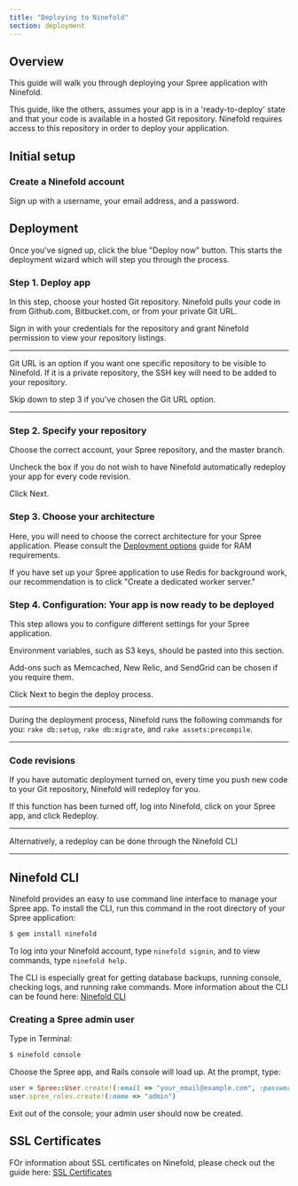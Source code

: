 ```yaml
---
title: "Deploying to Ninefold"
section: deployment
---
```


## Overview

This guide will walk you through deploying your Spree application with Ninefold.

This guide, like the others, assumes your app is in a 'ready-to-deploy' state and that your code is available in a hosted Git repository.  Ninefold requires access to this repository in order to deploy your application. 

## Initial setup

### Create a Ninefold account

Sign up with a username, your email address, and a password.

## Deployment

Once you've signed up, click the blue "Deploy now" button. This starts the deployment wizard which will step you through the process.

### Step 1. Deploy app

In this step, choose your hosted Git repository. Ninefold pulls your code in from Github.com, Bitbucket.com, or from your private Git URL. 

Sign in with your credentials for the repository and grant Ninefold permission to view your repository listings.

***
Git URL is an option if you want one specific repository to be visible to Ninefold. If it is a private repository, the SSH key will need to be added to your repository.

Skip down to step 3 if you've chosen the Git URL option.
*** 

### Step 2. Specify your repository

Choose the correct account, your Spree repository, and the master branch.

Uncheck the box if you do not wish to have Ninefold automatically redeploy your app for every code revision.

Click Next.

### Step 3. Choose your architecture

Here, you will need to choose the correct architecture for your Spree application. Please consult the [Deployment options](http://guides.spreecommerce.com/developer/deployment_options.html) guide for RAM requirements. 

If you have set up your Spree application to use Redis for background work, our recommendation is to click "Create a dedicated worker server."

### Step 4. Configuration: Your app is now ready to be deployed

This step allows you to configure different settings for your Spree application.

Environment variables, such as S3 keys, should be pasted into this section.

Add-ons such as Memcached, New Relic, and SendGrid can be chosen if you require them.

Click Next to begin the deploy process.

***
During the deployment process, Ninefold runs the following commands for you: `rake db:setup`, `rake db:migrate`, and `rake assets:precompile`.
***

### Code revisions

If you have automatic deployment turned on, every time you push new code to your Git repository, Ninefold will redeploy for you.

If this function has been turned off, log into Ninefold, click on your Spree app, and click Redeploy.

***
Alternatively, a redeploy can be done through the Ninefold CLI
***

## Ninefold CLI

Ninefold provides an easy to use command line interface to manage your Spree app.  To install the CLI, run this command in the root directory of your Spree application:

```bash
$ gem install ninefold
```

To log into your Ninefold account, type `ninefold signin`, and to view commands, type `ninefold help`.

The CLI is especially great for getting database backups, running console, checking logs, and running rake commands. More information about the CLI can be found here: [Ninefold CLI](https://github.com/ninefold/cli)

### Creating a Spree admin user

Type in Terminal:

```bash
$ ninefold console
```

Choose the Spree app, and Rails console will load up.  At the prompt, type:

```ruby
user = Spree::User.create!(:email => "your_email@example.com", :password => "yourpassword")
user.spree_roles.create!(:name => "admin")
```

Exit out of the console; your admin user should now be created.

## SSL Certificates

FOr information about SSL certificates on Ninefold, please check out the guide here: [SSL Certificates](https://help.ninefold.com/hc/en-us/articles/200847294-SSL-Certificates)